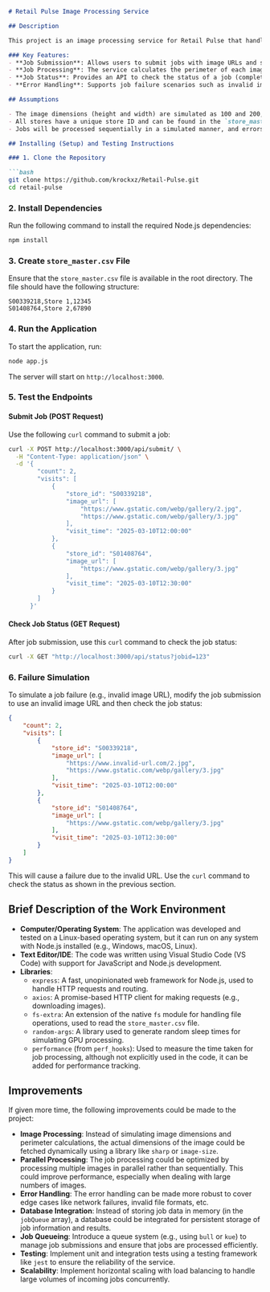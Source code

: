 ```markdown
# Retail Pulse Image Processing Service

## Description

This project is an image processing service for Retail Pulse that handles the processing of images collected from stores. The service allows users to submit jobs with a list of images and store details. Each image is processed to calculate its perimeter (2 * [Height + Width]) and simulate GPU processing by introducing a random sleep time between 0.1 to 0.4 seconds. The results are stored at an image level and associated with a store.

### Key Features:
- **Job Submission**: Allows users to submit jobs with image URLs and store details.
- **Job Processing**: The service calculates the perimeter of each image and simulates GPU processing with random delays.
- **Job Status**: Provides an API to check the status of a job (completed, ongoing, or failed).
- **Error Handling**: Supports job failure scenarios such as invalid image URLs or missing store IDs.

## Assumptions

- The image dimensions (height and width) are simulated as 100 and 200, respectively. In a real-world scenario, these values would be dynamically retrieved from the image itself.
- All stores have a unique store ID and can be found in the `store_master.csv` file.
- Jobs will be processed sequentially in a simulated manner, and errors like image download failures will be logged for specific store IDs.

## Installing (Setup) and Testing Instructions

### 1. Clone the Repository

```bash
git clone https://github.com/krockxz/Retail-Pulse.git
cd retail-pulse
```

### 2. Install Dependencies

Run the following command to install the required Node.js dependencies:

```bash
npm install
```

### 3. Create `store_master.csv` File

Ensure that the `store_master.csv` file is available in the root directory. The file should have the following structure:

```csv
S00339218,Store 1,12345
S01408764,Store 2,67890
```

### 4. Run the Application

To start the application, run:

```bash
node app.js
```

The server will start on `http://localhost:3000`.

### 5. Test the Endpoints

#### Submit Job (POST Request)

Use the following `curl` command to submit a job:

```bash
curl -X POST http://localhost:3000/api/submit/ \
  -H "Content-Type: application/json" \
  -d '{
        "count": 2,
        "visits": [
            {
                "store_id": "S00339218",
                "image_url": [
                    "https://www.gstatic.com/webp/gallery/2.jpg",
                    "https://www.gstatic.com/webp/gallery/3.jpg"
                ],
                "visit_time": "2025-03-10T12:00:00"
            },
            {
                "store_id": "S01408764",
                "image_url": [
                    "https://www.gstatic.com/webp/gallery/3.jpg"
                ],
                "visit_time": "2025-03-10T12:30:00"
            }
        ]
      }'
```

#### Check Job Status (GET Request)

After job submission, use this `curl` command to check the job status:

```bash
curl -X GET "http://localhost:3000/api/status?jobid=123"
```

### 6. Failure Simulation

To simulate a job failure (e.g., invalid image URL), modify the job submission to use an invalid image URL and then check the job status:

```json
{
    "count": 2,
    "visits": [
        {
            "store_id": "S00339218",
            "image_url": [
                "https://www.invalid-url.com/2.jpg",
                "https://www.gstatic.com/webp/gallery/3.jpg"
            ],
            "visit_time": "2025-03-10T12:00:00"
        },
        {
            "store_id": "S01408764",
            "image_url": [
                "https://www.gstatic.com/webp/gallery/3.jpg"
            ],
            "visit_time": "2025-03-10T12:30:00"
        }
    ]
}
```

This will cause a failure due to the invalid URL. Use the `curl` command to check the status as shown in the previous section.

## Brief Description of the Work Environment

- **Computer/Operating System**: The application was developed and tested on a Linux-based operating system, but it can run on any system with Node.js installed (e.g., Windows, macOS, Linux).
- **Text Editor/IDE**: The code was written using Visual Studio Code (VS Code) with support for JavaScript and Node.js development.
- **Libraries**:
  - `express`: A fast, unopinionated web framework for Node.js, used to handle HTTP requests and routing.
  - `axios`: A promise-based HTTP client for making requests (e.g., downloading images).
  - `fs-extra`: An extension of the native `fs` module for handling file operations, used to read the `store_master.csv` file.
  - `random-args`: A library used to generate random sleep times for simulating GPU processing.
  - `performance` (from `perf_hooks`): Used to measure the time taken for job processing, although not explicitly used in the code, it can be added for performance tracking.

## Improvements

If given more time, the following improvements could be made to the project:

- **Image Processing**: Instead of simulating image dimensions and perimeter calculations, the actual dimensions of the image could be fetched dynamically using a library like `sharp` or `image-size`.
- **Parallel Processing**: The job processing could be optimized by processing multiple images in parallel rather than sequentially. This could improve performance, especially when dealing with large numbers of images.
- **Error Handling**: The error handling can be made more robust to cover edge cases like network failures, invalid file formats, etc.
- **Database Integration**: Instead of storing job data in memory (in the `jobQueue` array), a database could be integrated for persistent storage of job information and results.
- **Job Queueing**: Introduce a queue system (e.g., using `bull` or `kue`) to manage job submissions and ensure that jobs are processed efficiently.
- **Testing**: Implement unit and integration tests using a testing framework like `jest` to ensure the reliability of the service.
- **Scalability**: Implement horizontal scaling with load balancing to handle large volumes of incoming jobs concurrently.

```